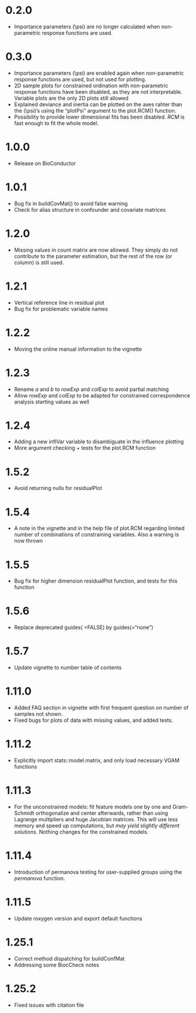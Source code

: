 
# 0.2.0

  - Importance parameters \(\psi\) are no longer calculated when
    non-parametric response functions are used.

# 0.3.0

  - Importance parameters \(\psi\) are enabled again when non-parametric
    response functions are used, but not used for plotting.
  - 2D sample plots for constrained ordination with non-parametric
    response functions have been disabled, as they are not
    interpretable. Variable plots are the only 2D plots still allowed
  - Explained deviance and inertia can be plotted on the axes rahter
    than the \(\psi\)’s using the “plotPsi” argument to the plot.RCM()
    function.
  - Possibility to provide lower dimensional fits has been disabled.
    *RCM* is fast enough to fit the whole model.

# 1.0.0

  - Release on BioConductor

# 1.0.1

  - Bug fix in buildCovMat() to avoid false warning
  - Check for alias structure in confounder and covariate matrices

# 1.2.0

  - Missing values in count matrix are now allowed. They simply do not
    contribute to the parameter estimation, but the rest of the row (or
    column) is still used.

# 1.2.1

  - Vertical reference line in residual plot
  - Bug fix for problematic variable names

# 1.2.2

  - Moving the online manual information to the vignette

# 1.2.3

  - Rename *a* and *b* to *rowExp* and *colExp* to avoid partial
    matching
  - Allow *rowExp* and *colExp* to be adapted for constrained
    correspondence analysis starting values as well

# 1.2.4

  - Adding a new inflVar variable to disambiguate in the influence
    plotting
  - More argument checking + tests for the plot.RCM function

# 1.5.2

  - Avoid returning nulls for residualPlot

# 1.5.4

  - A note in the vignette and in the help file of plot.RCM regarding
    limited number of combinations of constraining variables. Also a
    warning is now thrown

# 1.5.5

  - Bug fix for higher dimension residualPlot function, and tests for
    this function

# 1.5.6

  - Replace deprecated guides( =FALSE) by guides(=“none”)

# 1.5.7

  - Update vignette to number table of contents

# 1.11.0

  - Added FAQ section in vignette with first frequent question on number
    of samples not shown.
  - Fixed bugs for plots of data with missing values, and added tests.

# 1.11.2

  - Explicitly import stats::model.matrix, and only load necessary VGAM
    functions

# 1.11.3

  - For the unconstrained models: fit feature models one by one and
    Gram-Schmidt orthogonalize and center afterwards, rather than using
    Lagrange multipliers and huge Jacobian matrices. This will use less
    memory and speed up computations, but *may yield slightly different
    solutions*. Nothing changes for the constrained models.
    
# 1.11.4

 - Introduction of permanova testing for user-supplied groups using the _permanova_ function.

# 1.11.5

 - Update roxygen version and export default functions
 
# 1.25.1

 - Correct method dispatching for buildConfMat
 - Addressing some BiocCheck notes
 
# 1.25.2

 - Fixed issues with citation file